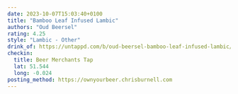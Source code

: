```yaml
---
date: 2023-10-07T15:03:40+0100
title: "Bamboo Leaf Infused Lambic"
authors: "Oud Beersel"
rating: 4.25
style: "Lambic - Other"
drink_of: https://untappd.com/b/oud-beersel-bamboo-leaf-infused-lambic/
checkin:
  title: Beer Merchants Tap
  lat: 51.544
  long: -0.024
posting_method: https://ownyourbeer.chrisburnell.com
---
```

